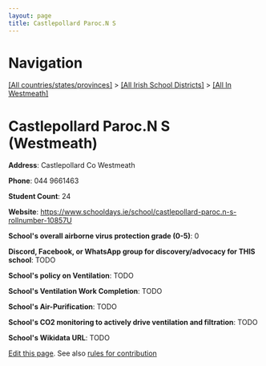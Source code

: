 ```yaml
---
layout: page
title: Castlepollard Paroc.N S
---
```

# Navigation

[[All countries/states/provinces]](../../..) > [[All Irish School Districts]](../..) > [[All In Westmeath]](..)

# Castlepollard Paroc.N S (Westmeath)

**Address**: Castlepollard Co Westmeath

**Phone**: 044 9661463

**Student Count**: 24

**Website**: <https://www.schooldays.ie/school/castlepollard-paroc.n-s-rollnumber-10857U>

**School's overall airborne virus protection grade (0-5)**: 0

**Discord, Facebook, or WhatsApp group for discovery/advocacy for THIS school**: TODO

**School's policy on Ventilation**: TODO

**School's Ventilation Work Completion**: TODO

**School's Air-Purification**: TODO

**School's CO2 monitoring to actively drive ventilation and filtration**: TODO

**School's Wikidata URL**: TODO


[Edit this page](https://github.com/ventilate-schools/Ireland/edit/main/./Westmeath/Castlepollard_Paroc.N_S.md). See also [rules for contribution](../../../contribution-rules/)